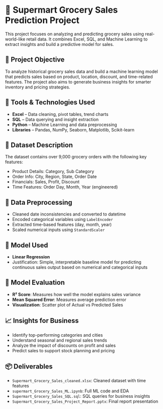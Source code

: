 # 🛒 Supermart Grocery Sales Prediction Project

This project focuses on analyzing and predicting grocery sales using real-world-like retail data. It combines Excel, SQL, and Machine Learning to extract insights and build a predictive model for sales.

## 🚀 Project Objective

To analyze historical grocery sales data and build a machine learning model that predicts sales based on product, location, discount, and time-related features. The project also aims to generate business insights for smarter inventory and pricing strategies.

## 🧰 Tools & Technologies Used

* **Excel** – Data cleaning, pivot tables, trend charts
* **SQL** – Data querying and insight extraction
* **Python** – Machine Learning and data preprocessing
* **Libraries** – Pandas, NumPy, Seaborn, Matplotlib, Scikit-learn

## 📂 Dataset Description

The dataset contains over 9,000 grocery orders with the following key features:

* Product Details: Category, Sub Category
* Order Info: City, Region, State, Order Date
* Financials: Sales, Profit, Discount
* Time Features: Order Day, Month, Year (engineered)

## 🧹 Data Preprocessing

* Cleaned date inconsistencies and converted to datetime
* Encoded categorical variables using `LabelEncoder`
* Extracted time-based features (day, month, year)
* Scaled numerical inputs using `StandardScaler`

## 🧠 Model Used

* **Linear Regression**
* Justification: Simple, interpretable baseline model for predicting continuous sales output based on numerical and categorical inputs

## 🧪 Model Evaluation

* **R² Score**: Measures how well the model explains sales variance
* **Mean Squared Error**: Measures average prediction error
* **Visualization**: Scatter plot of Actual vs Predicted Sales

## 📈 Insights for Business

* Identify top-performing categories and cities
* Understand seasonal and regional sales trends
* Analyze the impact of discounts on profit and sales
* Predict sales to support stock planning and pricing

## 📦 Deliverables

- `Supermart_Grocery_Sales_cleaned.xlsx`: Cleaned dataset with time features
- `supermart_Grocery_Sales_ML.ipynb`: Full ML code and EDA
- `Supermart_Grocery_Sales_SQL.sql`: SQL queries for business insights
- `Supermart_Grocery_Sales_Project_Report.pptx`: Final report presentation

